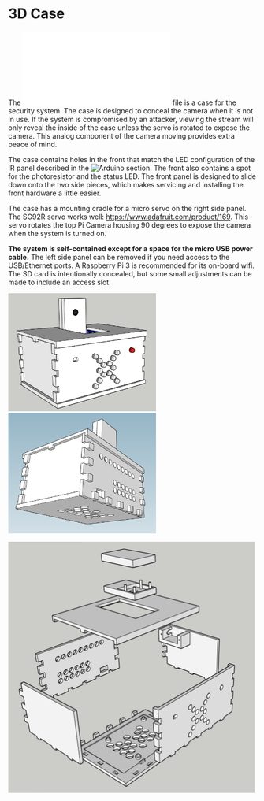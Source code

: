 # 3D Case

The ![PiSecurityCamCase.stl](./PiSecurityCamCase.stl) file is a case for the security system. The case is designed to conceal the camera when it is not in use. If the system is compromised by an attacker, viewing the stream will only reveal the inside of the case unless the servo is rotated to expose the camera. This analog component of the camera moving provides extra peace of mind.

The case contains holes in the front that match the LED configuration of the IR panel described in the ![Arduino section](../arduino). The front also contains a spot for the photoresistor and the status LED. The front panel is designed to slide down onto the two side pieces, which makes servicing and installing the front hardware a little easier.

The case has a mounting cradle for a micro servo on the right side panel. The SG92R servo works well: https://www.adafruit.com/product/169. This servo rotates the top Pi Camera housing 90 degrees to expose the camera when the system is turned on.

**The system is self-contained except for a space for the micro USB power cable.** The left side panel can be removed if you need access to the USB/Ethernet ports. A Raspberry Pi 3 is recommended for its on-board wifi. The SD card is intentionally concealed, but some small adjustments can be made to include an access slot.

<img src="./Case_Top_Front.png" width="300" /> <img src="./Case_Bottom_Back.png" width="300" />

<img src="./Case_Exploded.png" width="500" />
